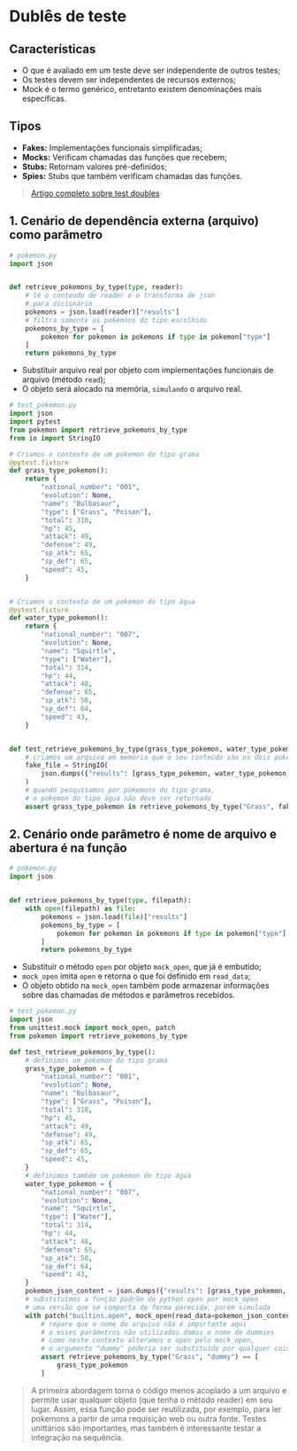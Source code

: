 # **Dublês de teste**

## **Características**

* O que é avaliado em um teste deve ser independente de outros testes;
* Os testes devem ser independentes de recursos externos;
* Mock é o termo genérico, entretanto existem denominações mais específicas.

## **Tipos**

* **Fakes:** Implementações funcionais simplificadas;
* **Mocks:** Verificam chamadas das funções que recebem;
* **Stubs:** Retornam valores pré-definidos;
* **Spies:** Stubs que também verificam chamadas das funções.

> [Artigo completo sobre test doubles](https://martinfowler.com/bliki/TestDouble.html)

## **1. Cenário de dependência externa (arquivo) como parâmetro**

~~~py
# pokemon.py
import json


def retrieve_pokemons_by_type(type, reader):
    # lê o conteudo de reader e o transforma de json
    # para dicionário
    pokemons = json.load(reader)["results"]
    # filtra somente os pokemons do tipo escolhido
    pokemons_by_type = [
        pokemon for pokemon in pokemons if type in pokemon["type"]
    ]
    return pokemons_by_type
~~~

* Substituir arquivo real por objeto com implementações funcionais de arquivo (método `read`);
* O objeto será alocado na memória, `simulando` o arquivo real.

~~~py
# test_pokemon.py
import json
import pytest
from pokemon import retrieve_pokemons_by_type
from io import StringIO

# Criamos o contexto de um pokemon do tipo grama
@pytest.fixture
def grass_type_pokemon():
    return {
        "national_number": "001",
        "evolution": None,
        "name": "Bulbasaur",
        "type": ["Grass", "Poison"],
        "total": 318,
        "hp": 45,
        "attack": 49,
        "defense": 49,
        "sp_atk": 65,
        "sp_def": 65,
        "speed": 45,
    }


# Criamos o contexto de um pokemon do tipo água
@pytest.fixture
def water_type_pokemon():
    return {
        "national_number": "007",
        "evolution": None,
        "name": "Squirtle",
        "type": ["Water"],
        "total": 314,
        "hp": 44,
        "attack": 48,
        "defense": 65,
        "sp_atk": 50,
        "sp_def": 64,
        "speed": 43,
    }


def test_retrieve_pokemons_by_type(grass_type_pokemon, water_type_pokemon):
    # criamos um arquivo em memória que o seu conteúdo são os dois pokemons
    fake_file = StringIO(
        json.dumps({"results": [grass_type_pokemon, water_type_pokemon]})
    )
    # quando pesquisamos por pokemons do tipo grama,
    # o pokemon do tipo água não deve ser retornado
    assert grass_type_pokemon in retrieve_pokemons_by_type("Grass", fake_file)
~~~

## **2. Cenário onde parâmetro é nome de arquivo e abertura é na função**

~~~py
# pokemon.py
import json


def retrieve_pokemons_by_type(type, filepath):
    with open(filepath) as file:
        pokemons = json.load(file)["results"]
        pokemons_by_type = [
            pokemon for pokemon in pokemons if type in pokemon["type"]
        ]
        return pokemons_by_type
~~~

* Substituir o método `open` por objeto `mock_open`, que já é embutido;
* `mock_open` imita `open` e retorna o que foi definido em `read_data`;
* O objeto obtido na `mock_open` também pode armazenar informações sobre das chamadas de métodos e parâmetros recebidos.

~~~py
# test_pokemon.py
import json
from unittest.mock import mock_open, patch
from pokemon import retrieve_pokemons_by_type

def test_retrieve_pokemons_by_type():
    # definimos um pokemon do tipo grama
    grass_type_pokemon = {
        "national_number": "001",
        "evolution": None,
        "name": "Bulbasaur",
        "type": ["Grass", "Poison"],
        "total": 318,
        "hp": 45,
        "attack": 49,
        "defense": 49,
        "sp_atk": 65,
        "sp_def": 65,
        "speed": 45,
    }
    # definimos também um pokemon do tipo água
    water_type_pokemon = {
        "national_number": "007",
        "evolution": None,
        "name": "Squirtle",
        "type": ["Water"],
        "total": 314,
        "hp": 44,
        "attack": 48,
        "defense": 65,
        "sp_atk": 50,
        "sp_def": 64,
        "speed": 43,
    }
    pokemon_json_content = json.dumps({"results": [grass_type_pokemon, water_type_pokemon]})
    # substituímos a função padrão do python open por mock_open
    # uma versão que se comporta de forma parecida, porém simulada
    with patch("builtins.open", mock_open(read_data=pokemon_json_content)):
        # repare que o nome do arquivo não é importante aqui
        # a esses parâmetros não utilizados damos o nome de dummies
        # como neste contexto alteramos o open pelo mock_open,
        # o argumento "dummy" poderia ser substituído por qualquer coisa, já que não será utilizado pela função
        assert retrieve_pokemons_by_type("Grass", "dummy") == [
            grass_type_pokemon
        ]
~~~

> A primeira abordagem torna o código menos acoplado a um arquivo e permite usar qualquer objeto (que tenha o método reader) em seu lugar. Assim, essa função pode ser reutilizada, por exemplo, para ler pokemons a partir de uma requisição web ou outra fonte. Testes unittários são importantes, mas também é interessante testar a integração na sequência.
